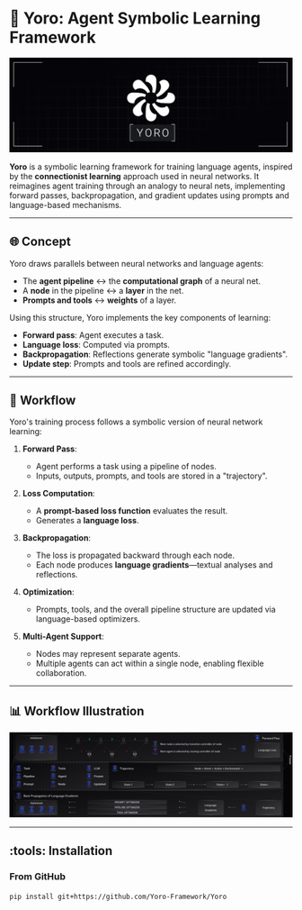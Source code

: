 # :brain: Yoro: Agent Symbolic Learning Framework

![Banner](./banner.jpg) <!-- Replace with your actual banner image path -->

**Yoro** is a symbolic learning framework for training language agents, inspired by the **connectionist learning** approach used in neural networks. It reimagines agent training through an analogy to neural nets, implementing forward passes, backpropagation, and gradient updates using prompts and language-based mechanisms.

---

## :globe_with_meridians: Concept

Yoro draws parallels between neural networks and language agents:

- The **agent pipeline** ↔ the **computational graph** of a neural net.
- A **node** in the pipeline ↔ a **layer** in the net.
- **Prompts and tools** ↔ **weights** of a layer.

Using this structure, Yoro implements the key components of learning:
- **Forward pass**: Agent executes a task.
- **Language loss**: Computed via prompts.
- **Backpropagation**: Reflections generate symbolic "language gradients".
- **Update step**: Prompts and tools are refined accordingly.

---

## :repeat: Workflow

Yoro's training process follows a symbolic version of neural network learning:

1. **Forward Pass**:  
   - Agent performs a task using a pipeline of nodes.  
   - Inputs, outputs, prompts, and tools are stored in a "trajectory".

2. **Loss Computation**:  
   - A **prompt-based loss function** evaluates the result.
   - Generates a **language loss**.

3. **Backpropagation**:  
   - The loss is propagated backward through each node.
   - Each node produces **language gradients**—textual analyses and reflections.

4. **Optimization**:  
   - Prompts, tools, and the overall pipeline structure are updated via language-based optimizers.

5. **Multi-Agent Support**:  
   - Nodes may represent separate agents.
   - Multiple agents can act within a single node, enabling flexible collaboration.

---

## :bar_chart: Workflow Illustration

![Workflow](./work.jpg) <!-- Replace with your actual workflow image path -->

---

## :tools: Installation

### From GitHub

```bash
pip install git+https://github.com/Yoro-Framework/Yoro
